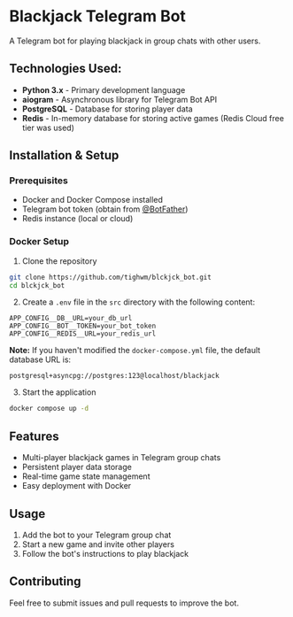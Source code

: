 # Blackjack Telegram Bot

A Telegram bot for playing blackjack in group chats with other users.

## **Technologies Used:**
- **Python 3.x** - Primary development language
- **aiogram** - Asynchronous library for Telegram Bot API
- **PostgreSQL** - Database for storing player data
- **Redis** - In-memory database for storing active games (Redis Cloud free tier was used)

## **Installation & Setup**

### Prerequisites
- Docker and Docker Compose installed
- Telegram bot token (obtain from [@BotFather](https://t.me/BotFather))
- Redis instance (local or cloud)

### Docker Setup
1. Clone the repository
```bash
git clone https://github.com/tighwm/blckjck_bot.git
cd blckjck_bot
```

2. Create a `.env` file in the `src` directory with the following content:
```env
APP_CONFIG__DB__URL=your_db_url
APP_CONFIG__BOT__TOKEN=your_bot_token
APP_CONFIG__REDIS__URL=your_redis_url
```

**Note:** If you haven't modified the `docker-compose.yml` file, the default database URL is:
```
postgresql+asyncpg://postgres:123@localhost/blackjack
```

3. Start the application
```bash
docker compose up -d
```

## **Features**
- Multi-player blackjack games in Telegram group chats
- Persistent player data storage
- Real-time game state management
- Easy deployment with Docker

## **Usage**
1. Add the bot to your Telegram group chat
2. Start a new game and invite other players
3. Follow the bot's instructions to play blackjack

## **Contributing**
Feel free to submit issues and pull requests to improve the bot.
